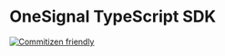 # OneSignal TypeScript SDK

[![Commitizen friendly](https://img.shields.io/badge/commitizen-friendly-brightgreen.svg)](http://commitizen.github.io/cz-cli/)
